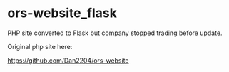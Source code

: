 # ors-website_flask

PHP site converted to Flask but company stopped trading before update.

Original php site here: 

https://github.com/Dan2204/ors-website

